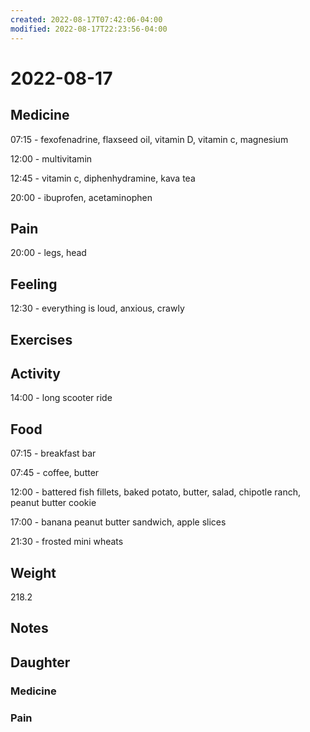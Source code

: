 ```yaml
---
created: 2022-08-17T07:42:06-04:00
modified: 2022-08-17T22:23:56-04:00
---
```


# 2022-08-17

## Medicine

07:15 - fexofenadrine, flaxseed oil, vitamin D, vitamin c, magnesium 

12:00 - multivitamin

12:45 - vitamin c, diphenhydramine, kava tea

20:00 - ibuprofen, acetaminophen 

## Pain

20:00 - legs, head


## Feeling

12:30 - everything is loud, anxious, crawly


## Exercises


## Activity

14:00 - long scooter ride

## Food

07:15 - breakfast bar

07:45 - coffee, butter 

12:00 - battered fish fillets, baked potato, butter, salad, chipotle ranch, peanut butter cookie

17:00 - banana peanut butter sandwich, apple slices

21:30 - frosted mini wheats

## Weight

218.2

## Notes



## Daughter


### Medicine


### Pain
